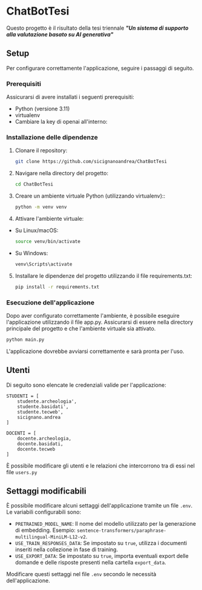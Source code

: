 # ChatBotTesi

Questo progetto è il risultato della tesi triennale ***"Un sistema di supporto alla valutazione basato su AI generativa"***

## Setup

Per configurare correttamente l'applicazione, seguire i passaggi di seguito.

### Prerequisiti

Assicurarsi di avere installati i seguenti prerequisiti:

- Python (versione 3.11)
- virtualenv
- Cambiare la key di openai all'interno:

### Installazione delle dipendenze

1. Clonare il repository:

   ```bash
   git clone https://github.com/sicignanoandrea/ChatBotTesi

2. Navigare nella directory del progetto:

   ```bash
   cd ChatBotTesi

3. Creare un ambiente virtuale Python (utilizzando virtualenv)::

   ```bash
   python -m venv venv

4. Attivare l'ambiente virtuale:
- Su Linux/macOS:
   ```bash
   source venv/bin/activate
- Su Windows:
   ```bash
   venv\Scripts\activate

5. Installare le dipendenze del progetto utilizzando il file requirements.txt:
   ```bash
   pip install -r requirements.txt


### Esecuzione dell'applicazione

Dopo aver configurato correttamente l'ambiente, è possibile eseguire l'applicazione utilizzando il file app.py. Assicurarsi di essere nella directory principale del progetto e che l'ambiente virtuale sia attivato.
   ```bash
   python main.py
```
L'applicazione dovrebbe avviarsi correttamente e sarà pronta per l'uso.

## Utenti

Di seguito sono elencate le credenziali valide per l'applicazione:

```
STUDENTI = [
    studente.archeologia',
    studente.basidati',
    studente.tecweb',
    sicignano.andrea
]

DOCENTI = [
    docente.archeologia,
    docente.basidati,
    docente.tecweb
]

```
È possibile modificare gli utenti e le relazioni che intercorrono tra di essi nel file `users.py`

## Settaggi modificabili

È possibile modificare alcuni settaggi dell'applicazione tramite un file `.env`. Le variabili configurabili sono:

- `PRETRAINED_MODEL_NAME`: Il nome del modello utilizzato per la generazione di embedding. Esempio: `sentence-transformers/paraphrase-multilingual-MiniLM-L12-v2`.
- `USE_TRAIN_RESPONSES_DATA`: Se impostato su `true`, utilizza i documenti inseriti nella collezione in fase di training.
- `USE_EXPORT_DATA`: Se impostato su `true`, importa eventuali export delle domande e delle risposte presenti nella cartella `export_data`.

Modificare questi settaggi nel file `.env` secondo le necessità dell'applicazione.

